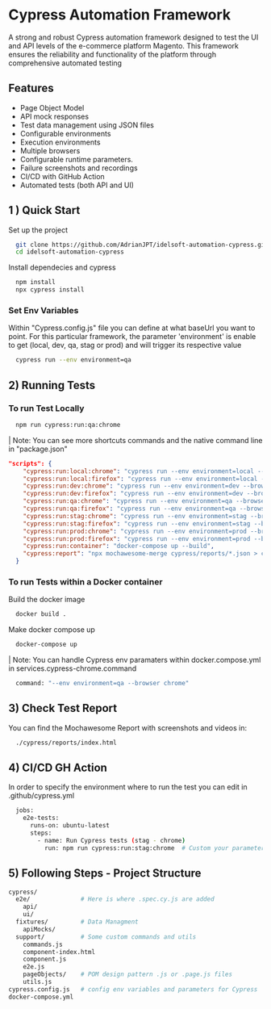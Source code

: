 # Cypress Automation Framework
A strong and robust Cypress automation framework designed to test the UI and API levels of the e-commerce platform Magento. This framework ensures the reliability and functionality of the platform through comprehensive automated testing

##  Features

- Page Object Model 
- API mock responses 
- Test data management using JSON files
- Configurable environments
- Execution environments 
- Multiple browsers 
- Configurable runtime parameters.
- Failure screenshots and recordings
- CI/CD with GitHub Action
- Automated tests (both API and UI) 

## 1 ) Quick Start
Set up the project
```bash
  git clone https://github.com/AdrianJPT/idelsoft-automation-cypress.git
  cd idelsoft-automation-cypress
```
    
Install dependecies and cypress
```bash
  npm install
  npx cypress install
```

### Set Env Variables
Within "Cypress.config.js" file you can define at what baseUrl you want to point. For this particular framework, the parameter 'environment' is enable to get (local, dev, qa, stag or prod) and will trigger its respective value
```bash
  cypress run --env environment=qa 
```
## 2) Running Tests

### To run Test Locally
```bash
  npm run cypress:run:qa:chrome
```
| Note: You can see more shortcuts commands and the native command line in "package.json" 
``` json
"scripts": {
    "cypress:run:local:chrome": "cypress run --env environment=local --browser chrome",
    "cypress:run:local:firefox": "cypress run --env environment=local --browser firefox",
    "cypress:run:dev:chrome": "cypress run --env environment=dev --browser chrome",
    "cypress:run:dev:firefox": "cypress run --env environment=dev --browser firefox",
    "cypress:run:qa:chrome": "cypress run --env environment=qa --browser chrome",
    "cypress:run:qa:firefox": "cypress run --env environment=qa --browser firefox",
    "cypress:run:stag:chrome": "cypress run --env environment=stag --browser chrome",
    "cypress:run:stag:firefox": "cypress run --env environment=stag --browser firefox",
    "cypress:run:prod:chrome": "cypress run --env environment=prod --browser chrome",
    "cypress:run:prod:firefox": "cypress run --env environment=prod --browser firefox",
    "cypress:run:container": "docker-compose up --build",
    "cypress:report": "npx mochawesome-merge cypress/reports/*.json > cypress/reports/report.json && npx mochawesome-report-generator cypress/reports/report.json"
  }
```
### To run Tests within a Docker container
Build the docker image

```bash
  docker build .
```
Make docker compose up
```bash
  docker-compose up
```
| Note: You can handle Cypress env paramaters within docker.compose.yml in services.cypress-chrome.command
```bash
  command: "--env environment=qa --browser chrome"
```


## 3) Check Test Report
You can find the Mochawesome Report with screenshots and videos in:
```bash
  ./cypress/reports/index.html
```



## 4) CI/CD GH Action
In order to specify the environment where to run the test you can edit in .github/cypress.yml

```bash
  jobs:
    e2e-tests:
      runs-on: ubuntu-latest
      steps:
        - name: Run Cypress tests (stag - chrome)
          run: npm run cypress:run:stag:chrome  # Custom your parameter
```


## 5) Following Steps - Project Structure

```bash
cypress/
  e2e/              # Here is where .spec.cy.js are added
    api/
    ui/
  fixtures/         # Data Managment
    apiMocks/
  support/          # Some custom commands and utils
    commands.js
    component-index.html
    component.js
    e2e.js
    pageObjects/    # POM design pattern .js or .page.js files
    utils.js
cypress.config.js   # config env variables and parameters for Cypress
docker-compose.yml
```
